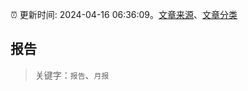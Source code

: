 :alarm_clock: 更新时间: 2024-04-16 06:36:09。[文章来源](/README.md)、[文章分类](/TAGS.md)

## 报告


> 关键字：`报告`、`月报`



